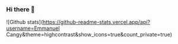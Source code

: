 ### Hi there 👋

![Github stats](https://github-readme-stats.vercel.app/api?username=Emmanuel Cangy&theme=highcontrast&show_icons=true&count_private=true)

